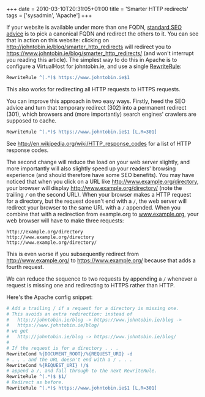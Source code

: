 +++
date = 2010-03-10T20:31:05+01:00
title = 'Smarter HTTP redirects'
tags = ['sysadmin', 'Apache']
+++

If your website is available under more than one FQDN, [standard SEO
advice](http://www.google.com/search?q=seo+multiple+hostnames) is to pick a
canonical FQDN and redirect the others to it.  You can see that in action on
this website: clicking on <http://johntobin.ie/blog/smarter_http_redirects> will
redirect you to <https://www.johntobin.ie/blog/smarter_http_redirects/> (and
won't interrupt you reading this article).  The simplest way to do this in
Apache is to configure a VirtualHost for johntobin.ie, and use a single
[RewriteRule](http://httpd.apache.org/docs/2.2/mod/mod_rewrite.html#rewriterule):

```apache
RewriteRule ^(.*)$ https://www.johntobin.ie$1
```

This also works for redirecting all HTTP requests to HTTPS requests.

You can improve this approach in two easy ways.  Firstly, heed the SEO advice
and turn that temporary redirect (302) into a permanent redirect (301), which
browsers and (more importantly) search engines' crawlers are supposed to cache.

```apache
RewriteRule ^(.*)$ https://www.johntobin.ie$1 [L,R=301]
```

See <http://en.wikipedia.org/wiki/HTTP_response_codes> for a list of HTTP
response codes.

The second change will reduce the load on your web server slightly, and more
importantly will also slightly speed up your readers' browsing experience (and
should therefore have some SEO benefits).  You may have noticed that when you
click on a URL like http://www.example.org/directory, your browser will display
http://www.example.org/directory/ (note the trailing `/` on the second URL).
When your browser makes a HTTP request for a directory, but the request doesn't
end with a `/`, the web server will redirect your browser to the same URL with a
`/` appended.  When you combine that with a redirection from example.org to
www.example.org, your web browser will have to make three requests:

```
http://example.org/directory
http://www.example.org/directory
http://www.example.org/directory/
```

This is even worse if you subsequently redirect from http://www.example.org/ to
https://www.example.org/ because that adds a fourth request.

We can reduce the sequence to two requests by appending a `/` whenever a request
is missing one and redirecting to HTTPS rather than HTTP.

Here's the Apache config snippet:

```apache
# Add a trailing / if a request for a directory is missing one.
# This avoids an extra redirection: instead of
#   http://johntobin.ie/blog -> https://www.johntobin.ie/blog ->
#   https://www.johntobin.ie/blog/
# we get
#   http://johntobin.ie/blog -> https://www.johntobin.ie/blog/
#
# If the request is for a directory . . .
RewriteCond %{DOCUMENT_ROOT}/%{REQUEST_URI} -d
# . . . and the URL doesn't end with a / . . .
RewriteCond %{REQUEST_URI} !/$
# append a /, and fall through to the next RewriteRule.
RewriteRule ^(.*)$ $1/
# Redirect as before.
RewriteRule ^(.*)$ https://www.johntobin.ie$1 [L,R=301]
```
